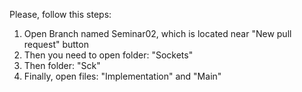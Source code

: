 Please, follow this steps:

1. Open Branch named Seminar02, which is located near "New pull request" button
2. Then you need to open folder: "Sockets"
3. Then folder: "Sck"
4. Finally, open files: "Implementation" and "Main"